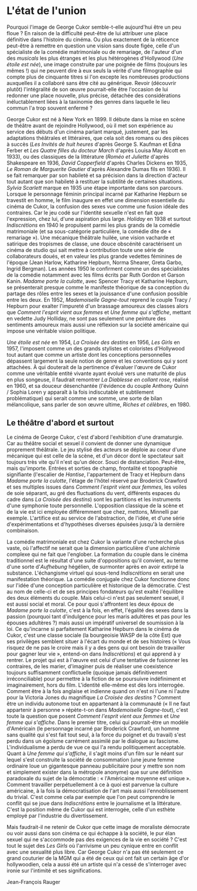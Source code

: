 # L'état de l'union

Pourquoi l'image de George Cukor semble-t-elle aujourd'hui être un peu floue ? En raison de la difficulté peut-être de lui attribuer une place définitive dans l'histoire du cinéma. Ou plus exactement de la réticence peut-être à remettre en question une vision sans doute figée, celle d'un spécialiste de la comédie matrimoniale ou de remariage, de l'auteur d'un des _musicals_ les plus étranges et les plus hétérogènes d'Hollywood (_Une étoile est née_), une image construite par une poignée de films (toujours les mêmes !) qui ne peuvent dire à eux seuls la vérité d'une filmographie qui compte plus de cinquante titres si l'on excepte les nombreuses productions auxquelles il a collaboré sans être cité au générique. Revoir (découvrir plutôt) l'intégralité de son œuvre pourrait-elle être l'occasion de lui redonner une place nouvelle, plus précise, détachée des considérations inéluctablement liées à la taxinomie des genres dans laquelle le lieu commun l'a trop souvent enfermé ?

George Cukor est né à New York en 1899. Il débute dans la mise en scène de théâtre avant de rejoindre Hollywood, où il met son expérience au service des débuts d'un cinéma parlant marqué, justement, par les adaptations théâtrales et littéraires, que cela soit des romans ou des pièces à succès (_Les Invités de huit heures_ d'après George S. Kaufman et Edna Ferber et _Les Quatre filles du docteur March_ d'après Louisa May Alcott en 1933), ou des classiques de la littérature (_Roméo et Juliette_ d'après Shakespeare en 1936, _David Copperfield_ d'après Charles Dickens en 1935, _Le Roman de Marguerite Gautier_ d'après Alexandre Dumas fils en 1936). Il se fait remarquer par son habileté et sa précision dans la direction d'acteur tout autant que son habileté à restituer la subtilité de certaines situations. _Sylvia Scarlett_ marque en 1935 une étape importante dans son parcours. Lorsque le personnage féminin principal incarné par Katharine Hepburn se travestit en homme, le film inaugure en effet une dimension essentielle du cinéma de Cukor, la confusion des sexes vue comme une fusion idéale des contraires. Car le jeu codé sur l'identité sexuelle n'est en fait que l'expression, chez lui, d'une aspiration plus large. _Holiday_ en 1938 et surtout _Indiscrétions_ en 1940 le propulsent parmi les plus grands de la comédie matrimoniale (et sa sous-catégorie particulière, la comédie dite de « remariage »). Une mécanique théâtrale huilée, une vision vacharde et satirique des tropismes de classe, une douce obscénité caractérisent un cinéma de studio qui sait mettre à contribution toute une série de collaborateurs doués, et en valeur les plus grande vedettes féminines de l'époque (Jean Harlow, Katharine Hepburn, Norma Shearer, Greta Garbo, Ingrid Bergman). Les années 1950 le confirment comme un des spécialistes de la comédie notamment avec les films écrits par Ruth Gordon et Garson Kanin. _Madame porte la culotte_, avec Spencer Tracy et Katharine Hepburn, se présenterait presque comme le manifeste théorique de sa conception du partage des rôles entre les sexes et la jouissance d'une confusion possible entre les deux. En 1952, _Mademoiselle Gagne-tout_ reprend le couple Tracy / Hepburn pour exalter l'impureté d'un brassage amoureux des classes alors que _Comment l'esprit vient aux femmes_ et _Une femme qui s'affiche_, mettant en vedette Judy Holliday, ne sont pas seulement une peinture des sentiments amoureux mais aussi une réflexion sur la société américaine qui impose une véritable vision politique.

_Une étoile est née_ en 1954, _La Croisée des destins_ en 1956, _Les Girls_ en 1957, l'imposent comme un des grands stylistes et coloristes d'Hollywood tout autant que comme un artiste dont les conceptions personnelles dépassent largement la seule notion de genre et les conventions qui y sont attachées. À qui douterait de la pertinence d'évaluer l'œuvre de Cukor comme une véritable entité vivante ayant évolué vers une maturité de plus en plus songeuse, il faudrait remontrer _La Diablesse en collant rose_, réalisé en 1960, et sa douceur désenchantée (l'évidence du couple Anthony Quinn / Sophia Loren y apparaît à la fois indiscutable et subtilement problématique) qui serait comme une somme, une sorte de bilan mélancolique, sans parler de son œuvre ultime, _Riches et célèbres_, en 1980.

## Le théâtre d'abord et surtout

Le cinéma de George Cukor, c'est d'abord l'exhibition d'une dramaturgie. Car au théâtre social et sexuel il convient de donner une dynamique proprement théâtrale. Le jeu stylisé des acteurs se déploie au coeur d'une mécanique qui est celle de la scène, et d'un décor dont le spectateur sait toujours très vite qu'il n'est qu'un décor. Souci de distanciation. Peut-être, mais qu'importe. Entrées et sorties de champ, frontalité et topographie signifiante (l'escalier de _Hantise_, l'appartement de Tracy et Hepburn dans _Madame porte la culotte_, l'étage de l'hôtel réservé par Broderick Crawford et ses multiples issues dans _Comment l'esprit vient aux femmes_, les voiles de soie séparant, au gré des fluctuations du vent, différents espaces du cadre dans _La Croisée des destins_) sont les partitions et les instruments d'une symphonie toute personnelle. L'opposition classique de la scène et de la vie est ici employée différemment que chez, mettons, Minnelli par exemple. L'artifice est au service de l'abstraction, de l'idée, et d'une série d'expérimentations et d'hypothèses diverses épuisées jusqu'à la dernière combinaison.

La comédie matrimoniale est chez Cukor la variante d'une recherche plus vaste, où l'affectif ne serait que la dimension particulière d'une alchimie complexe qui ne fait que l'englober. La formation du couple dans le cinéma traditionnel est le résultat d'une suite d'oppositions qu'il convient, au terme d'une sorte d'_Aufhebung_ hégélien, de surmonter après en avoir extirpé la substance. L'échangisme virtuel qui sous-tend _Indiscrétions_ en serait une manifestation théorique. La comédie conjugale chez Cukor fonctionne donc sur l'idée d'une conception particulière et historique de la démocratie. C'est au nom de celle-ci et de ses principes fondateurs qu'est exalté l'équilibre des deux éléments du couple. Mais celui-ci n'est pas seulement sexuel, il est aussi social et moral. Ce pour quoi s'affrontent les deux époux de _Madame porte la culotte_, c'est à la fois, en effet, l'égalité des sexes dans la passion (pourquoi tant d'indulgence pour les maris adultères et pas pour les épouses adultères ?) mais aussi un impératif universel de soumission à la loi. Ce qu'incarne si parfaitement Katharine Hepburn dans le cinéma de Cukor, c'est une classe sociale (la bourgeoisie WASP de la côte Est) que ses privilèges semblent situer à l'écart du monde et de ses histoires (« Vous risquez de ne pas le croire mais il y a des gens qui ont besoin de travailler pour gagner leur vie », entend-on dans _Indiscrétions_) et qui apprend à y rentrer. Le projet qui est à l'œuvre est celui d'une tentative de fusionner les contraires, de les marier, d'imaginer puis de réaliser une coexistence toujours suffisamment conflictuelle (quoique jamais définitivement irréconciliable) pour permettre à la fiction de se poursuivre indéfiniment et imaginairement, hors du film. L'identité elle-même est dès lors interrogée. Comment être à la fois anglaise et indienne quand on n'est ni l'une ni l'autre pour la Victoria Jones du magnifique _La Croisée des destins_ ? Comment être un individu autonome tout en appartenant à la communauté (« Il ne faut appartenir à personne » répète-t-on dans _Mademoiselle Gagne-tout_), c'est toute la question que posent _Comment l'esprit vient aux femmes_ et _Une femme qui s'affiche_. Dans le premier titre, celui qui pourrait-être un modèle d'Américain (le personnage incarné par Broderick Crawford, un homme sans qualité qui s'est fait tout seul, à la force du poignet et du travail) s'est perdu dans un égoïsme carrément assimilé par le dialogue au fascisme. L'individualisme a perdu de vue ce qui l'a rendu politiquement acceptable. Quant à _Une femme qui s'affiche_, il s'agit moins d'un film sur le néant sur lequel s'est construite la société de consommation (une jeune femme ordinaire loue un gigantesque panneau publicitaire pour y mettre son nom et simplement exister dans la métropole anonyme) que sur une définition paradoxale du sujet de la démocratie : « l'Américaine moyenne est unique ». Comment travailler perpétuellement à ce à quoi est parvenue la culture américaine, à la fois la démocratisation de l'art mais aussi l'ennoblissement du trivial. C'est comme cela par exemple que l'on peut comprendre le conflit qui se joue dans _Indiscrétions_ entre le journalisme et la littérature. C'est la position même de Cukor qui est interrogée, celle d'un esthète employé par l'industrie du divertissement.

Mais faudrait-il ne retenir de Cukor que cette image de moraliste démocrate ou voir aussi dans son cinéma ce qui échappe à la société, le pur élan sexuel qui ne s'accommode pas des exigences de la vie en société ? C'est tout le sujet des _Les Girls_ où l'arrivisme un peu cynique entre en conflit avec une sexualité plus libre. Car George Cukor n'a pas été seulement ce grand couturier de la MGM qui a été de ceux qui ont fait un certain âge d'or hollywoodien, cela a aussi été un artiste qui n'a cessé de s'interroger avec ironie sur l'intimité et ses significations.

Jean-François Rauger

